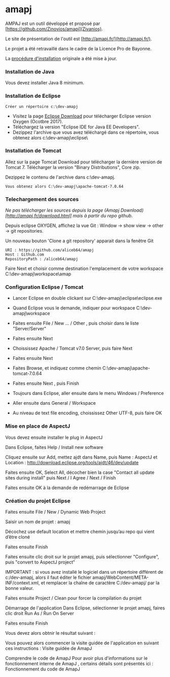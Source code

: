 # amapj

AMPAJ est un outil développé et proposé par [https://github.com/Zinovios/amapj](Zivanios).

Le site de présentation de l'outil est [http://amapj.fr/](http://amapj.fr/).

Le projet a été retravaillé dans le cadre de la Licence Pro de Bayonne.

La [procédure d'installation](http://amapj.fr/docs_technique_install_pc_dev.html) originale a été mise à jour.

### Installation de Java
Vous devez installer Java 8 minimum.

### Installation de Eclipse
```
Créer un répertoire c:\dev-amapj
```
* Visitez la page [Eclipse Download](http://www.eclipse.org/downloads/) pour télécharger Eclipse version Oxygen (Ocotbre 2017).
* Téléchargez la version "Eclipse IDE for Java EE Developers".
* Dezippez l'archive que vous avez téléchargé dans ce répertoire, vous obtenez alors c:\dev-amapj\eclipse\

### Installation de Tomcat
Allez sur la page Tomcat Download pour télécharger la dernière version de Tomcat 7. Télécharger la version "Binary Distributions", Core zip.

Dezippez le contenu de l'archive dans c:\dev-amapj.

```
Vous obtenez alors C:\dev-amapj\apache-tomcat-7.0.64
```

### Telechargement des sources
*Ne pas télécharger les sources depuis la page (Amapj Download)[http://amapj.fr/download.html] mais à partir du repo github*.

Depuis eclipse OXYGEN, affichez la vue Git : Window -> show view -> other -> git repositories.

Un nouveau bouton 'Clone a git repository' apparait dans la fenêtre Git
```
URI : https://github.com/aliceb64/amapj
Host : Github.com
RepositoryPath : /aliceb64/amapj
```
Faire Next et choisir comme destination l'emplacement de votre workspace C:\dev-amapj\workspace\amap

### Configuration Eclipse / Tomcat
* Lancer Eclipse en double clickant sur C:\dev-amapj\eclipse\eclipse.exe
* Quand Eclipse vous le demande, indiquer pour workspace C:\dev-amapj\workspace
* Faites ensuite File / New ... / Other , puis choisir dans le liste "Server/Server"
* Faites ensuite Next
* Choississez Apache / Tomcat v7.0 Server, puis faire Next
* Faites ensuite Next
* Faites Browse, et indiquez comme chemin C:\dev-amapj\apache-tomcat-7.0.64
* Faites ensuite Next , puis Finish

* Toujours dans Eclipse, aller ensuite dans le menu Windows / Preference
* Aller ensuite dans General / Workspace
* Au niveau de text file encoding, choississez Other UTF-8, puis faire OK

### Mise en place de AspectJ
Vous devez ensuite installer le plug in AspectJ

Dans Eclipse, faites  Help / Install new software

Cliquez ensuite sur Add, mettez ajdt dans Name, puis Name : AspectJ et Location : http://download.eclipse.org/tools/ajdt/46/dev/update

Faites ensuite OK, Select All, décocher bien la case "Contact all update sites during install" puis Next / I Agree / Next / Finish

Faites ensuite OK à la demande de redémarrage de Eclipse

### Création du projet Eclipse
Faites ensuite File / New / Dynamic Web Project

Saisir un nom de projet : amapj

Décochez use default location et mettre chemin jusqu’au repo qui vient d’être cloné

Faites ensuite Finish

Faites ensuite clic droit sur le projet amapj, puis sélectionner "Configure", puis "convert to AspectJ project"

IMPORTANT : si vous avez installé le logiciel dans un répertoire différent de c:/dev-amapj, alors il faut éditer le fichier amapj/WebContent/META-INF/context.xml, et remplacer la chaîne de caractère C:/dev-amapj/ par la bonne valeur.

Faites ensuite Project / Clean pour forcer la compilation du projet

Démarrage de l'application
Dans Eclipse, sélectionner le projet amapj, faires clic droit Run As / Run On Server

Faites ensuite Finish

Vous devez alors obtnir le résultat suivant :

 
Vous pouvez alors commencer la visite guidée de l'application en suivant ces instructions : Visite guidée de AmapJ

Comprendre le code de AmapJ
Pour avoir plus d'informations sur le fonctionnement interne de AmapJ , certains détails sont présentés ici : Fonctionnement du code de AmapJ

